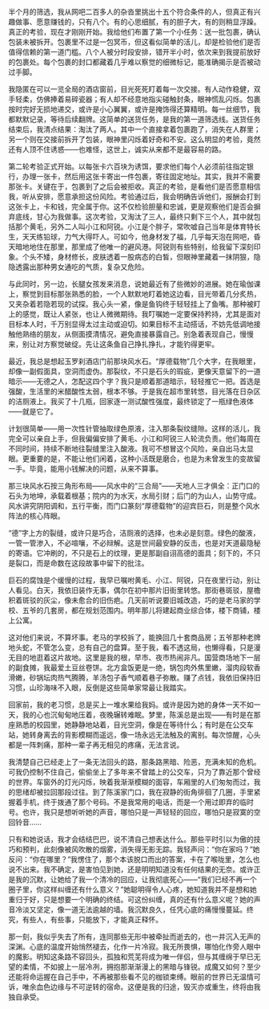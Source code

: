半个月的筛选，我从网吧二百多人的杂沓里挑出十五个符合条件的人，但真正有兴趣做事、愿意赚钱的，只有八个。有的心思细腻，有的胆子大，有的则稍显浮躁。真正的考验，现在才刚刚开始。我给他们布置了第一个小任务：送一批包裹，确认包装未被拆开。包裹里不过是一包冥币，但这看似简单的活儿，却是检验他们是否值得信赖的第一道门槛。八个人被分时段安排，错开半小时，依次来到我提前放好的包裹处。每个包裹的封口都藏着几乎难以察觉的细微标记，能准确揭示是否被动过手脚。

我隐匿在可以一览全局的酒店窗前，目光死死盯着每一次交接。有人动作稳健，双手轻柔，仿佛捧着易碎瓷器；有人却不经意地指尖碰触封条，眼神慌乱闪烁。包裹按时完好无损地递交，或许是小心翼翼，或许是掩饰得还算精明。每一丝细节，我都默默记录，等待后续翻牌。这简单的送货任务，是我的第一道筛选线。送货任务结束后，我清点结果：淘汰了两人。其中一个直接拿着包裹跑了，消失在人群里；另一个则在交接前拆开了包装，眼神里闪烁着好奇和不安。这么明显的考验，竟然还有人顶不住诱惑——也难怪，这世上，诚实从来都不是最容易的路。

第二轮考验正式开始。以每张卡六百块为诱饵，要求他们每个人必须前往指定银行，办理一张卡，然后用这张卡寄出一件包裹，寄往固定地址。其实，我并不需要那张卡。关键在于，包裹到了之后会被拒收。真正的考验，是看他们是否愿意相信我，听从安排，愿意承担这份风险。考验通过后，我会明确告诉他们，报酬会打到这张卡上，卡和钱，完全属于你。这不仅检验胆量和忠诚，更是观察他们是否会摒弃底线，甘心为我做事。这次考验，又淘汰了三人，最终只剩下三个人，其中就包括那个黄毛，另外二人叫小江和阿锐。小江是个胖子，常吹嘘自己当年是体育特长生，天天练铅球，力气大得吓人。可如今，他身材发了福，几乎每天泡在网吧，昏天暗地地住在那里，那里成了他唯一的避风港。阿锐则有些特别，给我留下深刻印象。个头不矮，身材修长，皮肤透着一股病态的白皙，但眼神里藏着一抹阴狠，隐隐透露出那种男女通吃的气质，复杂又危险。

与此同时，另一边，长腿女孩发来消息，说她最近有了些微妙的进展。她在瑜伽课上，察觉到目标那张熟悉的脸，一个人默默地盯着她这边看，目光带着几分炙热，又夹杂着若隐若现的试探。我心头一紧，像是鱼钩终于轻轻挂上了鱼嘴。那种被盯上的感觉，既让人紧张，也让人微微期待。我叮嘱她一定要保持矜持，尤其是面对目标本人时，千万别显得太过主动或迫切。如果目标不主动搭话，不妨先低调地接触他熟络的朋友，从侧面摸清情况，避免直接暴露自己。别急着表现自己，慢慢来，别让对方察觉破绽。先让这条鱼自己挣扎挣扎，才能钓得更牢。

最近，我总是想起玉罗刹酒店门前那块风水石。“厚德载物”几个大字，在我眼里，却像一副假面具，空洞而虚伪。那裂纹，不只是石头的瑕疵，更像天意留下的一道暗示——无德之人，怎配这四个字？我只是顺着那道暗示，轻轻推它一把。首选是强酸，生活里的米醋酸性太弱，根本不够。于是我在超市里转悠，目光落在日杂区的洁厕液上。我买了十几瓶，回家逐一测试酸性强度，最终锁定了一瓶绿色液体——就是它了。

计划很简单——用一次性针管抽取绿色原液，注入那条裂纹缝隙。这样的活儿，我完全可以亲自上手，但我偏偏安排了黄毛、小江和阿锐三人轮流负责。他们每周在不同时间，持续不断地往裂缝里注入酸液。我可不想冒这个风险，亲自出马太显眼。更重要的是，不能让他们闲着，这种小活既是磨合，也是为未曾发生的变故留一手。毕竟，能用小钱解决的问题，从来不算事。

那三块风水石按三角形布局——风水中的“三合局”——天地人三才俱全：正门口的石头为地坤，承载着根基；院内的为水天，水局引财；后门的为山人，山势守成。风水讲究阴阳调和，五行平衡，而门口篆刻“厚德载物”的迎宾巨石，则是整个风水阵法的核心阵眼。

“德”字上方的裂缝，或许只是巧合，洁厕液的选择，也未必是刻意。绿色的酸液，一管一管渗入，不必喧嚷，不必辩解。这是世间最安静的反击，也是对天道最隐秘的寄语。它冲刷的，不只是石上的纹理，更是那副自诩高德的面具；刻下的，不只是裂口，而是命数在这段故事中留下的批注。

巨石的腐蚀是个缓慢的过程，我早已嘱咐黄毛、小江、阿锐，只在夜里行动，别让人看见。白天，我依旧装作无事，偶尔在初中那片旧街里转悠。那街巷斑驳，屋檐积着斑驳的灰尘，像未愈合的旧伤疤。几天前听说要旧城改造，巧的是老马家的学校、五爷的几套房，都在规划范围内。明年那儿将建起商业综合体，楼下商铺，楼上公寓。

这对他们来说，不算坏事。老马的学校拆了，能换回几十套商品房；五爷那种老牌地头蛇，不管怎么变，总有自己的盘算。至于我，看不透这局，也懒得看，只是漫无目的地逛着这片故地。这里是我的根，早市、夜市热闹非凡。国营商场地下一层的副食摊，我最爱土豆丝卷饼。北方盒饭更是一绝，锅包肉外焦里嫩，溜肉段软香滑嫩，砂锅坛肉热气腾腾，羊汤包子香气顺着巷子弥散。赚了点钱，我依旧保持旧习惯，山珍海味不入眼，反倒是这些简单家常最让我踏实。

回家前，我的老习惯，总是买上一堆水果给我妈。或许是因为她的身体一天不如一天，我的心也沉甸甸地压着，夜晚辗转难眠。梦里，陈溪总是出现——有时是在那座熟悉的校园里，她静静地站着，目光空洞，像是在等待什么；有时是在公交车站，她转身离去的背影模糊而遥远，像一场永远无法触及的离别。每次惊醒，心头都是一阵刺痛，那种一辈子再无相见的疼痛，无法言说。

我清楚自己已经走上了一条无法回头的路，那条路黑暗、险恶，充满未知的危机。可我仍控制不住自己，偷偷坐上了多年来不曾踏上的公交车，只为了靠近那个曾经的世界。车窗外的灯光闪烁，映着我渐渐模糊的面容，车厢里的人们匆匆而过，我的思绪却被拉回那段过往。到了陈溪家门口，我在寂静的街角徘徊了几圈，手里紧握着手机，终于拨通了那个号码。不是我常用的电话，而是一个用过即弃的临时号。也许，我只是想听听她的声音，哪怕只是一声轻轻的回应，哪怕只是寂寞的空回铃音……

只有和她说话，我才会结结巴巴，说不清自己想表达什么。那些平时引以为傲的技巧和预判，此刻像被风吹散的烟雾，消失得无影无踪。我轻声问：“你在家吗？”她反问：“你在哪里？”我愣住了，那个本该脱口而出的答案，卡在了喉咙里，怎么也说不出来。我不确定，是害怕见到她，还是明明知道没有任何结果的无奈。或许正是我的沉默，让她给了我一个清冷的回应，让我彻底死心——“我们已经不再一个圈子里，你这样纠缠还有什么意义？”她聪明得令人心疼，她知道我并不是想和她重归于好，只是想要一个明确的终结。可这份纠缠，真的还有什么意义呢？她的声音冷淡又坚定，像一道无法逾越的墙。我沉默良久，任凭心底的痛慢慢蔓延。终究，有些人，有些事，只能放下，才能真正释怀。

那一刻，我似乎失去了所有，连同那些无形中被牵扯而逝去的，也一并沉入无声的深渊。心底的温度开始悄然褪去，化作一片冷寂。我无所畏惧，哪怕化作旁人眼中的魔影。明知这条路不容回头，孤独和荒芜将成为唯一伴侣，但与其缠绵于早已无望的柔情，不如披上一层冷冽，拥抱那渐渐漫上的黑暗与锋锐。成魔又如何？至少还能将命运握在自己手中，不再被那些看不见的枷锁束缚。眼前的世界已无温情可诉，唯余血色边缘与不可逆转的宿命。这便是我的归途，毁灭亦或重生，终将由我独自承受。